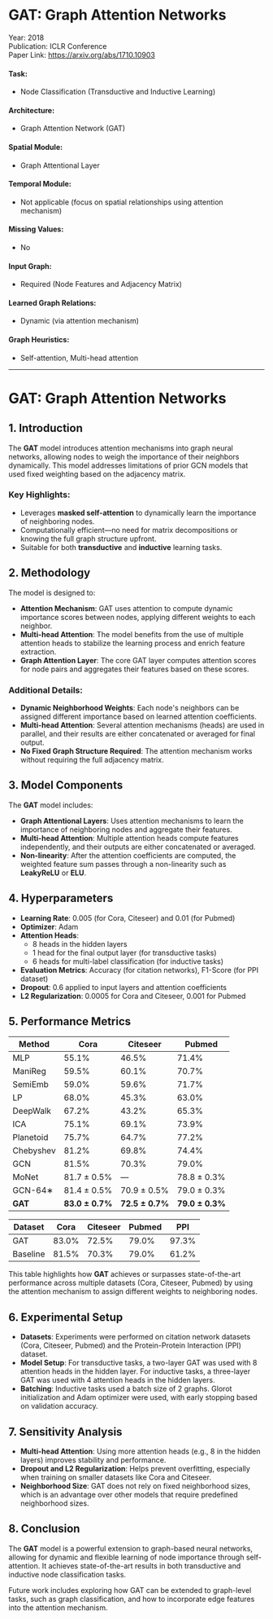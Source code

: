 # GAT: Graph Attention Networks

Year: 2018  
Publication: ICLR Conference  
Paper Link: https://arxiv.org/abs/1710.10903

#### Task:

- Node Classification (Transductive and Inductive Learning)

#### Architecture:

- Graph Attention Network (GAT)

#### Spatial Module:

- Graph Attentional Layer

#### Temporal Module:

- Not applicable (focus on spatial relationships using attention mechanism)

#### Missing Values:

- No

#### Input Graph:

- Required (Node Features and Adjacency Matrix)

#### Learned Graph Relations:

- Dynamic (via attention mechanism)

#### Graph Heuristics:

- Self-attention, Multi-head attention

---

# GAT: Graph Attention Networks

## 1. Introduction

The **GAT** model introduces attention mechanisms into graph neural networks, allowing nodes to weigh the importance of their neighbors dynamically. This model addresses limitations of prior GCN models that used fixed weighting based on the adjacency matrix.

### Key Highlights:

- Leverages **masked self-attention** to dynamically learn the importance of neighboring nodes.
- Computationally efficient—no need for matrix decompositions or knowing the full graph structure upfront.
- Suitable for both **transductive** and **inductive** learning tasks.

## 2. Methodology

The model is designed to:

- **Attention Mechanism**: GAT uses attention to compute dynamic importance scores between nodes, applying different weights to each neighbor.
- **Multi-head Attention**: The model benefits from the use of multiple attention heads to stabilize the learning process and enrich feature extraction.
- **Graph Attention Layer**: The core GAT layer computes attention scores for node pairs and aggregates their features based on these scores.

### Additional Details:

- **Dynamic Neighborhood Weights**: Each node's neighbors can be assigned different importance based on learned attention coefficients.
- **Multi-head Attention**: Several attention mechanisms (heads) are used in parallel, and their results are either concatenated or averaged for final output.
- **No Fixed Graph Structure Required**: The attention mechanism works without requiring the full adjacency matrix.

## 3. Model Components

The **GAT** model includes:

- **Graph Attentional Layers**: Uses attention mechanisms to learn the importance of neighboring nodes and aggregate their features.
- **Multi-head Attention**: Multiple attention heads compute features independently, and their outputs are either concatenated or averaged.
- **Non-linearity**: After the attention coefficients are computed, the weighted feature sum passes through a non-linearity such as **LeakyReLU** or **ELU**.

## 4. Hyperparameters

- **Learning Rate**: 0.005 (for Cora, Citeseer) and 0.01 (for Pubmed)
- **Optimizer**: Adam
- **Attention Heads**: 
  - 8 heads in the hidden layers
  - 1 head for the final output layer (for transductive tasks)
  - 6 heads for multi-label classification (for inductive tasks)
- **Evaluation Metrics**: Accuracy (for citation networks), F1-Score (for PPI dataset)
- **Dropout**: 0.6 applied to input layers and attention coefficients
- **L2 Regularization**: 0.0005 for Cora and Citeseer, 0.001 for Pubmed

## 5. Performance Metrics

| Method     | Cora           | Citeseer       | Pubmed         |
|------------|----------------|----------------|----------------|
| MLP        | 55.1%          | 46.5%          | 71.4%          |
| ManiReg    | 59.5%          | 60.1%          | 70.7%          |
| SemiEmb    | 59.0%          | 59.6%          | 71.7%          |
| LP         | 68.0%          | 45.3%          | 63.0%          |
| DeepWalk   | 67.2%          | 43.2%          | 65.3%          |
| ICA        | 75.1%          | 69.1%          | 73.9%          |
| Planetoid  | 75.7%          | 64.7%          | 77.2%          |
| Chebyshev  | 81.2%          | 69.8%          | 74.4%          |
| GCN        | 81.5%          | 70.3%          | 79.0%          |
| MoNet      | 81.7 ± 0.5%    | —              | 78.8 ± 0.3%    |
| GCN-64∗    | 81.4 ± 0.5%    | 70.9 ± 0.5%    | 79.0 ± 0.3%    |
| **GAT**    | **83.0 ± 0.7%** | **72.5 ± 0.7%** | **79.0 ± 0.3%** |


| Dataset  | Cora   | Citeseer | Pubmed | PPI    |
|----------|--------|----------|--------|--------|
| GAT      | 83.0%  | 72.5%    | 79.0%  | 97.3%  |
| Baseline | 81.5%  | 70.3%    | 79.0%  | 61.2%  |

This table highlights how **GAT** achieves or surpasses state-of-the-art performance across multiple datasets (Cora, Citeseer, Pubmed) by using the attention mechanism to assign different weights to neighboring nodes.

## 6. Experimental Setup

- **Datasets**: Experiments were performed on citation network datasets (Cora, Citeseer, Pubmed) and the Protein-Protein Interaction (PPI) dataset.
- **Model Setup**: For transductive tasks, a two-layer GAT was used with 8 attention heads in the hidden layer. For inductive tasks, a three-layer GAT was used with 4 attention heads in the hidden layers.
- **Batching**: Inductive tasks used a batch size of 2 graphs. Glorot initialization and Adam optimizer were used, with early stopping based on validation accuracy.

## 7. Sensitivity Analysis

- **Multi-head Attention**: Using more attention heads (e.g., 8 in the hidden layers) improves stability and performance.
- **Dropout and L2 Regularization**: Helps prevent overfitting, especially when training on smaller datasets like Cora and Citeseer.
- **Neighborhood Size**: GAT does not rely on fixed neighborhood sizes, which is an advantage over other models that require predefined neighborhood sizes.

## 8. Conclusion

The **GAT** model is a powerful extension to graph-based neural networks, allowing for dynamic and flexible learning of node importance through self-attention. It achieves state-of-the-art results in both transductive and inductive node classification tasks.

Future work includes exploring how GAT can be extended to graph-level tasks, such as graph classification, and how to incorporate edge features into the attention mechanism.
